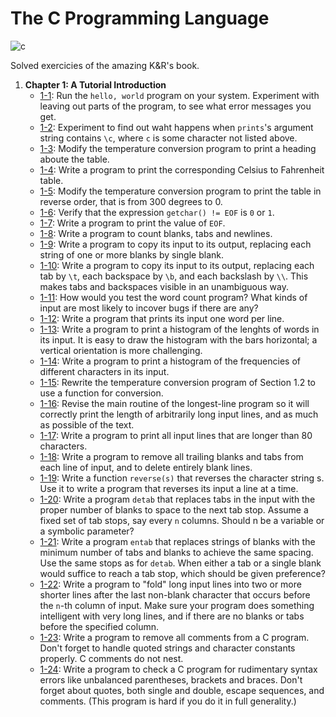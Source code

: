 # The C Programming Language

![c](https://upload.wikimedia.org/wikipedia/en/thumb/5/5e/The_C_Programming_Language_cover.svg/792px-The_C_Programming_Language_cover.svg.png)

Solved exercicies of the amazing K&R's book.

1. **Chapter 1: A Tutorial Introduction**
    - [1-1](./cap1/1-1.c): Run the `hello, world` program on your system. Experiment with leaving out parts of the program, to see what error messages you get.
    - [1-2](./cap1/1-2.c): Experiment to find out waht happens when `prints`'s argument string contains `\c`, where `c` is some character not listed above.
    - [1-3](./cap1/1-3.c): Modify the temperature conversion program to print a heading aboute the table.
    - [1-4](./cap1/1-4.c): Write a program to print the corresponding Celsius to Fahrenheit table.
    - [1-5](./cap1/1-5.c): Modify the temperature conversion program to print the table in reverse order, that is from 300 degrees to 0.
    - [1-6](./cap1/1-6.c): Verify that the expression `getchar() != EOF` is `0` or `1`.
    - [1-7](./cap1/1-7.c): Write a program to print the value of `EOF`.
    - [1-8](./cap1/1-8.c): Write a program to count blanks, tabs and newlines.
    - [1-9](./cap1/1-9.c): Write a program to copy its input to its output, replacing each string of one or more blanks by single blank.
    - [1-10](./cap1/1-10.c): Write a program to copy its input to its output, replacing each tab by `\t`, each backspace by `\b`, and each backslash by `\\`. This makes tabs and backspaces visible in an unambiguous way.
    - [1-11](./cap1/1-11.c): How would you test the word count program? What kinds of input are most likely to incover bugs if there are any?
    - [1-12](./cap1/1-12.c): Write a program that prints its input one word per line.
    - [1-13](./cap1/1-13.c): Write a program to print a histogram of the lenghts of words in its input. It is easy to draw the histogram with the bars horizontal; a vertical orientation is more challenging.
    - [1-14](./cap1/1-14.c): Write a program to print a histogram of the frequencies of different characters in its input.
    - [1-15](./cap1/1-15.c): Rewrite the temperature conversion program of Section 1.2 to use a function for conversion.
    - [1-16](./cap1/1-16.c): Revise the main routine of the longest-line program so it will correctly print the length of arbitrarily long input lines, and as much as possible of the text.
    - [1-17](./cap1/1-17.c): Write a program to print all input lines that are longer than 80 characters.
    - [1-18](./cap1/1-18.c): Write a program to remove all trailing blanks and tabs from each line of input, and to delete entirely blank lines.
    - [1-19](./cap1/1-19.c): Write a function `reverse(s)` that reverses the character string s. Use it to write a program that reverses its input a line at a time.
    - [1-20](./cap1/1-20.c): Write a program `detab` that replaces tabs in the input with the proper number of blanks to space to the next tab stop. Assume a fixed set of tab stops, say every `n` columns. Should n be a variable or a symbolic parameter?
    - [1-21](./cap1/1-21.c): Write a program `entab` that replaces strings of blanks with the minimum number of tabs and blanks to achieve the same spacing. Use the same stops as for `detab`. When either a tab or a single blank would suffice to reach a tab stop, which should be given preference?
    - [1-22](./cap1/1-22.c): Write a program to "fold" long input lines into two or more shorter lines after the last non-blank character that occurs before the `n`-th column of input. Make sure your program does something intelligent with very long lines, and if there are no blanks or tabs before the specified column.
    - [1-23](./cap1/1-23.c): Write a program to remove all comments from a C program. Don't forget to handle quoted strings and character constants properly. C comments do not nest.
    - [1-24](./cap1/1-24.c): Write a program to check a C program for rudimentary syntax errors like unbalanced parentheses, brackets and braces. Don't forget about quotes, both single and double, escape sequences, and comments. (This program is hard if you do it in full generality.)

